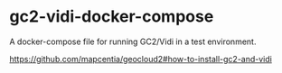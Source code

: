 # gc2-vidi-docker-compose
A docker-compose file for running GC2/Vidi in a test environment.   

https://github.com/mapcentia/geocloud2#how-to-install-gc2-and-vidi

